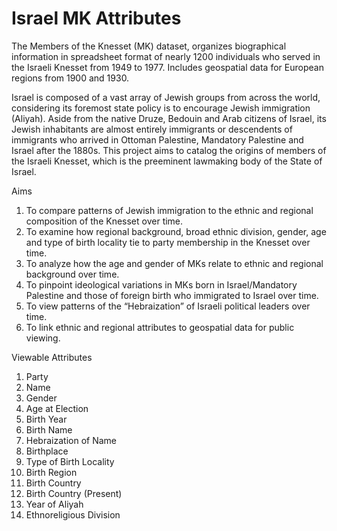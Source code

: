 # Israel MK Attributes
The Members of the Knesset (MK) dataset, organizes biographical information in spreadsheet format of nearly 1200 individuals who served in the Israeli Knesset from 1949 to 1977. Includes geospatial data for European regions from 1900 and 1930.

Israel is composed of a vast array of Jewish groups from across the world, considering its foremost state policy is to encourage Jewish immigration (Aliyah). Aside from the native Druze, Bedouin and Arab citizens of Israel, its Jewish inhabitants are almost entirely immigrants or descendents of immigrants who arrived in Ottoman Palestine, Mandatory Palestine and Israel after the 1880s. This project aims to catalog the origins of members of the Israeli Knesset, which is the preeminent lawmaking body of the State of Israel.

Aims

1) To compare patterns of Jewish immigration to the ethnic and regional composition of the Knesset over time.
2) To examine how regional background, broad ethnic division, gender, age and type of birth locality tie to party membership in the Knesset over time.
3) To analyze how the age and gender of MKs relate to ethnic and regional background over time.
4) To pinpoint ideological variations in MKs born in Israel/Mandatory Palestine and those of foreign birth who immigrated to Israel over time. 
5) To view patterns of the “Hebraization” of Israeli political leaders over time.
6) To link ethnic and regional attributes to geospatial data for public viewing.

Viewable Attributes

1) Party
2) Name
3) Gender
4) Age at Election
5) Birth Year
6) Birth Name
7) Hebraization of Name
8) Birthplace
9) Type of Birth Locality
10) Birth Region
11) Birth Country
12) Birth Country (Present)
13) Year of Aliyah
14) Ethnoreligious Division





